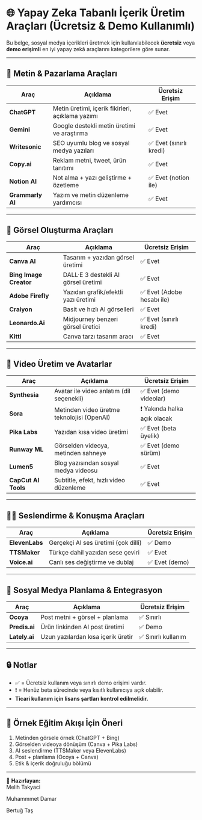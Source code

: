 # 🌐 Yapay Zeka Tabanlı İçerik Üretim Araçları (Ücretsiz & Demo Kullanımlı)

Bu belge, sosyal medya içerikleri üretmek için kullanılabilecek **ücretsiz** veya **demo erişimli** en iyi yapay zekâ araçlarını kategorilere göre sunar.

---

## 📝 Metin & Pazarlama Araçları

| Araç | Açıklama | Ücretsiz Erişim |
|------|----------|-----------------|
| **ChatGPT** | Metin üretimi, içerik fikirleri, açıklama yazımı | ✅ Evet |
| **Gemini** | Google destekli metin üretimi ve araştırma | ✅ Evet |
| **Writesonic** | SEO uyumlu blog ve sosyal medya yazıları | ✅ Evet (sınırlı kredi) |
| **Copy.ai** | Reklam metni, tweet, ürün tanıtımı | ✅ Evet |
| **Notion AI** | Not alma + yazı geliştirme + özetleme | ✅ Evet (notion ile) |
| **Grammarly AI** | Yazım ve metin düzenleme yardımcısı | ✅ Evet |

---

## 🎨 Görsel Oluşturma Araçları

| Araç | Açıklama | Ücretsiz Erişim |
|------|----------|-----------------|
| **Canva AI** | Tasarım + yazıdan görsel üretimi | ✅ Evet |
| **Bing Image Creator** | DALL·E 3 destekli AI görsel üretimi | ✅ Evet |
| **Adobe Firefly** | Yazıdan grafik/efektli yazı üretimi | ✅ Evet (Adobe hesabı ile) |
| **Craiyon** | Basit ve hızlı AI görselleri | ✅ Evet |
| **Leonardo.Ai** | Midjourney benzeri görsel üretici | ✅ Evet (sınırlı kredi) |
| **Kittl** | Canva tarzı tasarım aracı | ✅ Evet |

---

## 🎥 Video Üretim ve Avatarlar

| Araç | Açıklama | Ücretsiz Erişim |
|------|----------|-----------------|
| **Synthesia** | Avatar ile video anlatım (dil seçenekli) | ✅ Evet (demo videolar) |
| **Sora** | Metinden video üretme teknolojisi (OpenAI) | ❗ Yakında halka açık olacak |
| **Pika Labs** | Yazıdan kısa video üretimi | ✅ Evet (beta üyelik) |
| **Runway ML** | Görselden videoya, metinden sahneye | ✅ Evet (demo sürüm) |
| **Lumen5** | Blog yazısından sosyal medya videosu | ✅ Evet |
| **CapCut AI Tools** | Subtitle, efekt, hızlı video düzenleme | ✅ Evet |

---

## 🧑‍🎤 Seslendirme & Konuşma Araçları

| Araç | Açıklama | Ücretsiz Erişim |
|------|----------|-----------------|
| **ElevenLabs** | Gerçekçi AI ses üretimi (çok dilli) | ✅ Demo |
| **TTSMaker** | Türkçe dahil yazıdan sese çeviri | ✅ Evet |
| **Voice.ai** | Canlı ses değiştirme ve dublaj | ✅ Evet (demo) |

---

## 📲 Sosyal Medya Planlama & Entegrasyon

| Araç | Açıklama | Ücretsiz Erişim |
|------|----------|-----------------|
| **Ocoya** | Post metni + görsel + planlama | ✅ Sınırlı |
| **Predis.ai** | Ürün linkinden AI post üretimi | ✅ Demo |
| **Lately.ai** | Uzun yazılardan kısa içerik üretir | ✅ Sınırlı kullanım |

---

## 🔒 Notlar

- ✅ = Ücretsiz kullanım veya sınırlı demo erişimi vardır.  
- ❗ = Henüz beta sürecinde veya kısıtlı kullanıcıya açık olabilir.  
- **Ticari kullanım için lisans şartları kontrol edilmelidir.**

---

## 🧭 Örnek Eğitim Akışı İçin Öneri

1. Metinden görsele örnek (ChatGPT + Bing)
2. Görselden videoya dönüşüm (Canva + Pika Labs)
3. AI seslendirme (TTSMaker veya ElevenLabs)
4. Post + planlama (Ocoya + Canva)
5. Etik & içerik doğruluğu bölümü

---

🧠 **Hazırlayan:**  
Melih Takyaci

Muhammmet Damar

Bertuğ Taş
